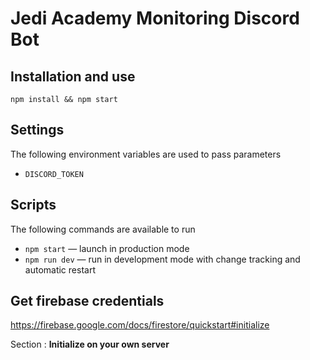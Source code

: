 # Jedi Academy Monitoring Discord Bot

## Installation and use

```
npm install && npm start
```

## Settings
The following environment variables are used to pass parameters
- ```DISCORD_TOKEN```

## Scripts
The following commands are available to run
- ```npm start``` — launch in production mode
- ```npm run dev``` — run in development mode with change tracking and automatic restart

## Get firebase credentials

https://firebase.google.com/docs/firestore/quickstart#initialize

Section : **Initialize on your own server**
